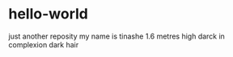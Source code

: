 # hello-world
just another reposity
 my name is tinashe 
 1.6 metres high
 darck in complexion
 dark hair
